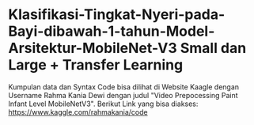 # Klasifikasi-Tingkat-Nyeri-pada-Bayi-dibawah-1-tahun-Model-Arsitektur-MobileNet-V3 Small dan Large + Transfer Learning

Kumpulan data dan Syntax Code bisa dilihat di Website Kaagle dengan Username Rahma Kania Dewi dengan judul "Video Prepocessing Paint Infant Level MobileNetV3". Berikut Link yang bisa diakses: https://www.kaggle.com/rahmakania/code 
